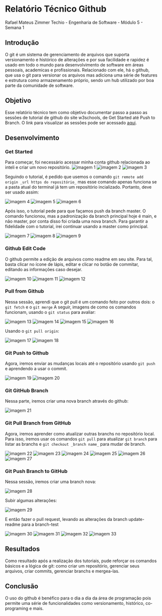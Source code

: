 # Relatório Técnico Github

Rafael Mateus Zimmer Techio - Engenharia de Software - Módulo 5 - Semana 1

## Introdução

O git é um sistema de gerenciamento de arquivos que suporta versionamento e histórico de alterações e por sua facilidade e rapidez é usado em todo o mundo para desenvolvimento de software em áreas pessoais, academicas e profissionais. Relacionado com ele, há o github, que usa o git para versionar os arquivos mas adiciona uma série de features e estrutura como armazenamento próprio, sendo um hub utilizado por boa parte da comunidade de software.

## Objetivo

Esse relatório técnico tem como objetivo documentar passo a passo as sessões de tutorial de github do site w3schools, de Get Started até Push to Branch. O link para visualizar as sessões pode ser acessado [aqui](https://www.w3schools.com/git/git_remote_getstarted.asp?remote=github).

## Desenvolvimento

### Get Started
Para começar, foi necessário acessar minha conta github relacionada ao inteli e criar um novo repositório.
![imagem 1](https://github.com/RafaelTechio/relatorio-tecnico-github/blob/master/imagens/1.png)
![imagem 2](https://github.com/RafaelTechio/relatorio-tecnico-github/blob/master/imagens/2.png)
![imagem 3](https://github.com/RafaelTechio/relatorio-tecnico-github/blob/master/imagens/3.png)


Seguindo o tutorial, é pedido que usemos o comando ```git remote add origin _url https do repositório_``` mas esse comando apenas funciona se a pasta atual do terminal já tem um repositório incializado. Portanto, deve ser usado assim:

![imagem 4](https://github.com/RafaelTechio/relatorio-tecnico-github/blob/master/imagens/4.png)
![imagem 5](https://github.com/RafaelTechio/relatorio-tecnico-github/blob/master/imagens/5.png)
![imagem 6](https://github.com/RafaelTechio/relatorio-tecnico-github/blob/master/imagens/6.png)

Após isso, o tutorial pede para que façamos push da branch master. O comando funcionou, mas a padronização da branch principal hoje é main, e não master, por conta disso foi criada uma nova branch. Para garantir a fidelidade com o tutorial, irei continuar usando a master como principal.

![imagem 7](https://github.com/RafaelTechio/relatorio-tecnico-github/blob/master/imagens/7.png)
![imagem 8](https://github.com/RafaelTechio/relatorio-tecnico-github/blob/master/imagens/8.png)
![imagem 9](https://github.com/RafaelTechio/relatorio-tecnico-github/blob/master/imagens/9.png)


### Github Edit Code

O github permite a edição de arquivos como readme em seu site. Para tal, basta clicar no ícone de lápis, editar e clicar no botão de commitar, editando as informações caso desejar.

![imagem 10](https://github.com/RafaelTechio/relatorio-tecnico-github/blob/master/imagens/10.png)
![imagem 11](https://github.com/RafaelTechio/relatorio-tecnico-github/blob/master/imagens/11.png)
![imagem 12](https://github.com/RafaelTechio/relatorio-tecnico-github/blob/master/imagens/12.png)

### Pull from Github

Nessa sessão, aprendi que o git pull é um comando feito por outros dois: o ```git fetch``` e o ```git merge```
A seguir, imagens de como os comandos funcionam, usando o ```git status``` para avaliar:

![imagem 13](https://github.com/RafaelTechio/relatorio-tecnico-github/blob/master/imagens/13.png)
![imagem 14](https://github.com/RafaelTechio/relatorio-tecnico-github/blob/master/imagens/14.png)
![imagem 15](https://github.com/RafaelTechio/relatorio-tecnico-github/blob/master/imagens/15.png)
![imagem 16](https://github.com/RafaelTechio/relatorio-tecnico-github/blob/master/imagens/16.png)

Usando o ```git pull origin```:

![imagem 17](https://github.com/RafaelTechio/relatorio-tecnico-github/blob/master/imagens/17.png)
![imagem 18](https://github.com/RafaelTechio/relatorio-tecnico-github/blob/master/imagens/18.png)

### Git Push to Github

Agora, iremos enviar as mudanças locais até o repositório usando ```git push``` e aprendendo a usar o commit.

![imagem 19](https://github.com/RafaelTechio/relatorio-tecnico-github/blob/master/imagens/19.png)
![imagem 20](https://github.com/RafaelTechio/relatorio-tecnico-github/blob/master/imagens/20.png)


### Git GitHub Branch

Nessa parte, iremos criar uma nova branch através do github:

![imagem 21](https://github.com/RafaelTechio/relatorio-tecnico-github/blob/master/imagens/21.png)


### Git Pull Branch from GitHub

Agora, iremos aprender como atualizar outras branchs no repositório local. Para isso, iremos usar os comandos ```git pull``` para atualizar ```git branch``` para listar as branchs e ```git checkout _branch name_``` para mudar de branch.

![imagem 22](https://github.com/RafaelTechio/relatorio-tecnico-github/blob/master/imagens/22.png)
![imagem 23](https://github.com/RafaelTechio/relatorio-tecnico-github/blob/master/imagens/23.png)
![imagem 24](https://github.com/RafaelTechio/relatorio-tecnico-github/blob/master/imagens/24.png)
![imagem 25](https://github.com/RafaelTechio/relatorio-tecnico-github/blob/master/imagens/25.png)
![imagem 26](https://github.com/RafaelTechio/relatorio-tecnico-github/blob/master/imagens/26.png)
![imagem 27](https://github.com/RafaelTechio/relatorio-tecnico-github/blob/master/imagens/27.png)

### Git Push Branch to GitHub

Nessa sessão, iremos criar uma branch nova:

![imagem 28](https://github.com/RafaelTechio/relatorio-tecnico-github/blob/master/imagens/28.png)

Subir algumas alterações:

![imagem 29](https://github.com/RafaelTechio/relatorio-tecnico-github/blob/master/imagens/29.png)

E então fazer o pull request, levando as alterações da branch update-readme para a branch-test

![imagem 30](https://github.com/RafaelTechio/relatorio-tecnico-github/blob/master/imagens/30.png)
![imagem 31](https://github.com/RafaelTechio/relatorio-tecnico-github/blob/master/imagens/31.png)
![imagem 32](https://github.com/RafaelTechio/relatorio-tecnico-github/blob/master/imagens/32.png)
![imagem 33](https://github.com/RafaelTechio/relatorio-tecnico-github/blob/master/imagens/33.png)

## Resultados

Como resultado após a realização dos tutoriais, pude reforçar os comandos básicos e a lógica de git: como criar um repositório, gerenciar seus arquivos, criar commits, gerenciar branchs e mergea-las.

## Conclusão

O uso do github é benéfico para o dia a dia da área de programação pois permite uma série de funcionalidades como versionamento, histórico, co-programing e mais.
